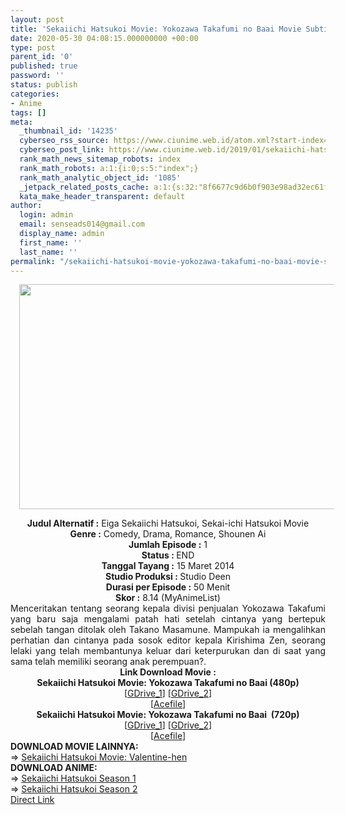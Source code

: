 ```yaml
---
layout: post
title: 'Sekaiichi Hatsukoi Movie: Yokozawa Takafumi no Baai Movie Subtitle Indonesia'
date: 2020-05-30 04:08:15.000000000 +00:00
type: post
parent_id: '0'
published: true
password: ''
status: publish
categories:
- Anime
tags: []
meta:
  _thumbnail_id: '14235'
  cyberseo_rss_source: https://www.ciunime.web.id/atom.xml?start-index=451&max-results=150
  cyberseo_post_link: https://www.ciunime.web.id/2019/01/sekaiichi-hatsukoi-movie-yokozawa.html
  rank_math_news_sitemap_robots: index
  rank_math_robots: a:1:{i:0;s:5:"index";}
  rank_math_analytic_object_id: '1085'
  _jetpack_related_posts_cache: a:1:{s:32:"8f6677c9d6b0f903e98ad32ec61f8deb";a:2:{s:7:"expires";i:1653488493;s:7:"payload";a:3:{i:0;a:1:{s:2:"id";i:26017;}i:1;a:1:{s:2:"id";i:26019;}i:2;a:1:{s:2:"id";i:26021;}}}}
  kata_make_header_transparent: default
author:
  login: admin
  email: senseads014@gmail.com
  display_name: admin
  first_name: ''
  last_name: ''
permalink: "/sekaiichi-hatsukoi-movie-yokozawa-takafumi-no-baai-movie-subtitle-indonesia/"
---
```

<div class="separator" style="clear: both; text-align: center;"><a href="https://1.bp.blogspot.com/-gHcIrPrHnw0/XE_2waJNxuI/AAAAAAAAI7E/KeFQdLclre4nT3TevdnODXZv31nIc43igCPcBGAYYCw/s1600/Sekaiichi%2BHatsukoi%2BMovie%2B-%2BYokozawa%2BTakafumi%2Bno%2BBaai.jpg" imageanchor="1" style="margin-left: 1em; margin-right: 1em;"><img border="0" data-original-height="720" data-original-width="1280" height="360" src="{{ site.baseurl }}/assets/2020/05/Sekaiichi%2BHatsukoi%2BMovie%2B-%2BYokozawa%2BTakafumi%2Bno%2BBaai.jpg" width="640" /></a></div>
<p>
<div style="text-align: center;"><b>Judul</b><b><b> Alternatif </b>:</b> Eiga Sekaiichi Hatsukoi, Sekai-ichi Hatsukoi Movie</div>
<div style="text-align: center;"><b><b>Genre :</b></b> Comedy, Drama, Romance, Shounen Ai</div>
<div style="text-align: center;"><b>Jumlah Episode :</b> 1<br /><b>Status :&nbsp;</b>END<br /><b>Tanggal Tayang :</b> 15 Maret 2014<br /><b>Studio Produksi : </b>Studio Deen<br /><b>Durasi per Episode :</b> 50 Menit</div>
<div style="text-align: center;"><b>Skor :</b> 8.14 (MyAnimeList)</div>
<div style="text-align: center;"></div>
<div style="text-align: justify;">Menceritakan tentang seorang kepala divisi penjualan Yokozawa Takafumi yang baru saja mengalami patah hati setelah cintanya yang bertepuk sebelah tangan ditolak oleh Takano Masamune. Mampukah ia mengalihkan perhatian dan cintanya pada sosok editor kepala Kirishima Zen, seorang lelaki yang telah membantunya keluar dari keterpurukan dan di saat yang sama telah memiliki seorang anak perempuan?.</div>
<div style="text-align: justify;"></div>
<div style="text-align: justify;"></div>
<div style="text-align: center;"><b>Link Download Movie :</b></div>
<div style="text-align: center;">
<div style="text-align: center;"><b>Sekaiichi Hatsukoi Movie: Yokozawa Takafumi no Baai (480p)</b></div>
</div>
<div style="text-align: center;">[<a href="https://drive.google.com/uc?id=181DJEA6AdQERMoKn0YbnufreGSl7uHAO" target="_blank" rel="noopener">GDrive_1</a>] [<a href="https://drive.google.com/uc?id=1yBX2_mq8DslmbEfH1lOOvEYtVor3XnxJ" target="_blank" rel="noopener">GDrive_2</a>]<br />[<a href="https://acefile.co/f/9390108/kusonime-sekaiichi_hatsukoi_movie_-_yokozawa_takafumi_no_baai_480p-rar" target="_blank" rel="noopener">Acefile</a>]</div>
<div style="text-align: center;"><b>Sekaiichi Hatsukoi Movie: Yokozawa Takafumi no Baai&nbsp; (720p)</b><br />[<a href="https://drive.google.com/uc?id=1MBWBGJBqbTSOOuCKgKEiLx0QYM8-21z8" target="_blank" rel="noopener">GDrive_1</a>] [<a href="https://drive.google.com/uc?id=1S7NRUXbVnCuuY9G_aUbWgLqzFRJt4iBP" target="_blank" rel="noopener">GDrive_2</a>]<br />[<a href="https://acefile.co/f/9390109/kusonime-sekaiichi_hatsukoi_movie_-_yokozawa_takafumi_no_baai_720p-rar" target="_blank" rel="noopener">Acefile</a>]
<div style="text-align: left;"></div>
<div style="text-align: left;">
<div style="text-align: left;"><b>DOWNLOAD MOVIE&nbsp;</b><b>LAINNYA</b><b>:</b></div>
<div style="text-align: left;"></div>
<div style="text-align: left;">=&gt;&nbsp;<a href="https://www.ciunime.web.id/2019/01/sekaiichi-hatsukoi-movie-valentine-hen.html" target="_blank" rel="noopener">Sekaiichi Hatsukoi Movie: Valentine-hen</a></div>
<div style="text-align: left;"></div>
</div>
<div style="text-align: left;"><b>DOWNLOAD ANIME:</b></div>
<div style="text-align: left;">=&gt;&nbsp;<a href="https://www.ciunime.web.id/2019/07/sekaiichi-hatsukoi-season-1-episode-01.html" target="_blank" rel="noopener">Sekaiichi Hatsukoi Season 1</a></div>
<div style="text-align: left;">=&gt;&nbsp;<a href="https://www.ciunime.web.id/2019/07/sekaiichi-hatsukoi-season-2-episode-01.html" target="_blank" rel="noopener">Sekaiichi Hatsukoi Season 2</a></div>
<div style="text-align: left;"></div>
</div>
<link rel="stylesheet" href="https://cdnjs.cloudflare.com/ajax/libs/font-awesome/4.7.0/css/font-awesome.min.css" />
<div class="divbtn"> <a href="https://handymansurrender.com/fihup8buzv?key=94550f7ce39444073321dde3b8782f97" class="btn"><i class="fa fa-download"></i> Direct Link</a> </div>
